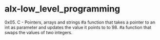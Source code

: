 # alx-low_level_programming
0x05. C - Pointers, arrays and strings
#a function that takes a pointer to an int as parameter and updates the value it points to to 98.
#a function that swaps the values of two integers.
